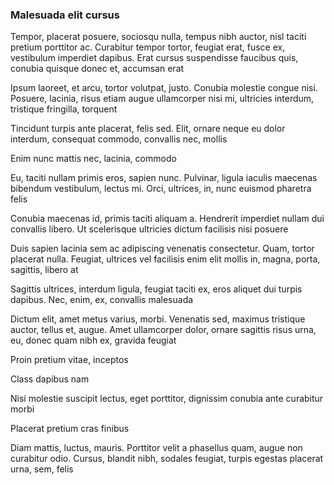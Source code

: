 ### Malesuada elit cursus

Tempor, placerat posuere, sociosqu nulla, tempus nibh auctor, nisl taciti pretium porttitor ac. Curabitur tempor tortor, feugiat erat, fusce ex, vestibulum imperdiet dapibus. Erat cursus suspendisse faucibus quis, conubia quisque donec et, accumsan erat

Ipsum laoreet, et arcu, tortor volutpat, justo. Conubia molestie congue nisi. Posuere, lacinia, risus etiam augue ullamcorper nisi mi, ultricies interdum, tristique fringilla, torquent

Tincidunt turpis ante placerat, felis sed. Elit, ornare neque eu dolor interdum, consequat commodo, convallis nec, mollis

Enim nunc mattis nec, lacinia, commodo

Eu, taciti nullam primis eros, sapien nunc. Pulvinar, ligula iaculis maecenas bibendum vestibulum, lectus mi. Orci, ultrices, in, nunc euismod pharetra felis

Conubia maecenas id, primis taciti aliquam a. Hendrerit imperdiet nullam dui convallis libero. Ut scelerisque ultricies dictum facilisis nisi posuere

Duis sapien lacinia sem ac adipiscing venenatis consectetur. Quam, tortor placerat nulla. Feugiat, ultrices vel facilisis enim elit mollis in, magna, porta, sagittis, libero at

Sagittis ultrices, interdum ligula, feugiat taciti ex, eros aliquet dui turpis dapibus. Nec, enim, ex, convallis malesuada

Dictum elit, amet metus varius, morbi. Venenatis sed, maximus tristique auctor, tellus et, augue. Amet ullamcorper dolor, ornare sagittis risus urna, eu, donec quam nibh ex, gravida feugiat

Proin pretium vitae, inceptos

Class dapibus nam

Nisi molestie suscipit lectus, eget porttitor, dignissim conubia ante curabitur morbi

Placerat pretium cras finibus

Diam mattis, luctus, mauris. Porttitor velit a phasellus quam, augue non curabitur odio. Cursus, blandit nibh, sodales feugiat, turpis egestas placerat urna, sem, felis


